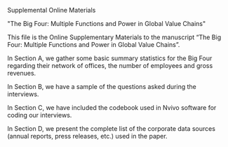 Supplemental Online Materials

"The Big Four: Multiple Functions and Power in Global Value Chains"

This file is the Online Supplementary Materials to the manuscript “The Big Four: Multiple Functions and Power in Global Value Chains”. 

In Section A, we gather some basic summary statistics for the Big Four regarding their network of offices, the number of employees and gross revenues. 

In Section B, we have a sample of the questions asked during the interviews. 

In Section C, we have included the codebook used in Nvivo software for coding our interviews. 

In Section D, we present the complete list of the corporate data sources (annual reports, press releases, etc.) used in the paper.
